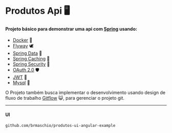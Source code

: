 # Produtos Api 🖥️

#### Projeto básico para demonstrar uma api com [Spring](https://spring.io/) usando:

- [Docker](https://www.docker.com) 🐳
- [Flyway](https://flywaydb.org) 🕊️
- [Spring Data](https://spring.io/projects/spring-data) 🍃
- [Spring Caching](https://spring.io/guides/gs/caching) 🍃
- [Spring Security](https://spring.io/projects/spring-security) 🍃
- [OAuth 2.0](https://oauth.net/2/) 🛡️
- [JWT](https://jwt.io/) 🔑
- [Mysql](https://www.mysql.com/) 🏦


O Projeto também busca implementar o desenvolvimento usando design de fluxo de trabalho [Gitflow](https://www.atlassian.com/git/tutorials/comparing-workflows/gitflow-workflow) 😺, para gerenciar o projeto git.

---

#### UI
`github.com/brmaschio/produtos-ui-angular-example`

